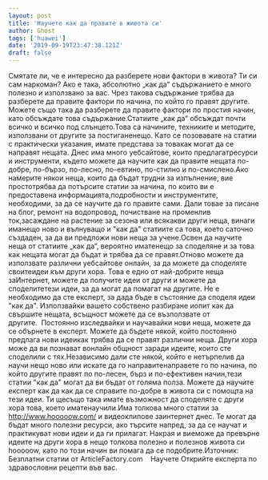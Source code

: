 ```yaml
---
layout: post
title: 'Научете как да правите в живота си'
author: Ghost
tags: ['huawei']
date: '2019-09-19T23:47:38.121Z'
draft: false
---
```


Смятате ли, че е интересно да разберете нови фактори в живота? Ти си сам наркоман? Ако е така, абсолютно „как да“ съдържанието е много полезно и използвано за вас. Чрез такова съдържание трябва да разберете да правите фактори по начина, по който го правят другите. Можете също така да разберете да правите фактори по простия начин, като обсъждате това съдържание.Статиите „как да“ обсъждат почти всичко и всичко под слънцето.Това са начините, техниките и методите, използвани от другите за постиганенещо. Като се позовавате на статии с практически указания, имате представа за товакак могат да се направят нещата. Днес има много уебсайтове, които предлагатресурси и инструменти, където можете да научите как да правите нещата по-добре, по-бързо, по-лесно, по-евтино, по-стилно и по-смислено.Ако намерите някои неща, които да бъдат трудни за изпълнение, вие простотрябва да потърсите статии за начина, по които ви е предоставена информацията,подробности и инструментите, необходими, за да се научите да го правите сами. Дали товае за писане на блог, ремонт на водопровод, почистване на променлив ток,засаждане на растение за сезона или всякакви други неща, винаги иманещо ново и вълнуващо и "как да" статиите са това, което саточно създаден, за да ви предложи нови неща за учене.Освен да научите неща от статиите „как да“, вероятно иматенещо за споделяне и за това как нещата могат да бъдат и трябва да се правят.Отново можете да използвате различни уебсайтове онлайн, за да можете да споделяте своитеидеи към други хора. Това е едно от най-добрите неща заИнтернет, можете да получите идеи от други и можете да споделитетези идеи, за да могат да помагат на другите. Не е необходимо да сте експерт, за дада бъде в състояние да споделя идеи "как да". Използвайки вашето собствено разбиране иопит как да свършите нещата, всъщност можете да се възползвате от другите.  Постоянно изследвайки и научавайки нови неща, можете да се обърнете в експерт. Можете да бъдете някой, който постоянно предлага нови идеикак трябва да се правят различни неща. Други хора може да ви познават вонлайн общност заради идеите, които сте споделили с тях.Независимо дали сте някой, който е нетърпелив да научи нещо ново или искате да го направитенаправете го по начина, по който другите правят по по-лесен, бърз и по-ефективен начин,тези статии "как да" могат да ви бъдат от голяма полза. Можете да научите експерт как да как да се справите по-добре в живота си с помощта на тези идеи. Ти щесъщо така имате възможност да споделяте с други хора това, което иматенаучили.Има толкова много статии за http://www.hooooow.com/ и видеоклипове заинтернет днес. Те могат да бъдат много полезни ресурси, ако търсите напред, за да се научат и практикуват нови идеи и да ги прилагат. Накрая и виеможе да превърне идеите на други хора в нещо толкова полезно и полезнов живота си hooooow, като по този начин ви помага да се подобрите.Източник: Безплатни статии от ArticleFactory.com    Научете Открийте експерта по здравословни рецепти във вас.
